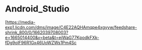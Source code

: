 # Android_Studio
[https://media-exp1.licdn.com/dms/image/C4E22AQHAmqpe4xgyyw/feedshare-shrink_800/0/1662039708003?e=1665014400&v=beta&t=ejWaG77KpodkFXk-fDg9olF96R1Gx46UoWZWs1Pm4Sc
